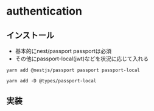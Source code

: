 # authentication



## インストール
- 基本的にnest/passport passportは必須
- その他にpassport-local(jwt)などを状況に応じて入れる

```sell
yarn add @nestjs/passport passport passport-local

yarn add -D @types/passport-local
```


## 実装
